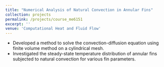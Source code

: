 ```yaml
---
title: "Numerical Analysis of Natural Convection in Annular Fins"
collection: projects
permalink: /projects/course_me6151
excerpt: ''
venue: 'Computational Heat and Fluid Flow'
---
```


- Developed a method to solve the convection-diffusion equation using finite volume method on a cylindrical mesh.
- Investigated the steady-state temperature distribution of annular fins subjected to natural convection for various fin parameters.